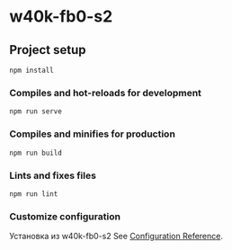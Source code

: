 # w40k-fb0-s2

## Project setup
```
npm install
```

### Compiles and hot-reloads for development
```
npm run serve
```

### Compiles and minifies for production
```
npm run build
```

### Lints and fixes files
```
npm run lint
```

### Customize configuration
Установка из w40k-fb0-s2
See [Configuration Reference](https://cli.vuejs.org/config/).
